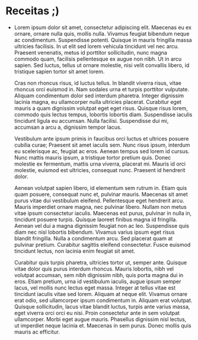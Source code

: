 # Receitas ;)

* Lorem ipsum dolor sit amet, consectetur adipiscing elit. Maecenas eu ex ornare, ornare nulla quis, mollis nulla. Vivamus feugiat bibendum neque ac condimentum. Suspendisse potenti. Quisque in mauris fringilla massa ultricies facilisis. In ut elit sed lorem vehicula tincidunt vel nec arcu. Praesent venenatis, metus id porttitor sollicitudin, nunc magna commodo quam, facilisis pellentesque ex augue non nibh. Ut in arcu sapien. Sed luctus, tellus ut ornare molestie, nisi velit convallis libero, id tristique sapien tortor sit amet lorem.

  Cras non rhoncus risus, id luctus tellus. In blandit viverra risus, vitae rhoncus orci euismod in. Nam sodales urna et turpis porttitor vulputate. Aliquam condimentum dolor sed interdum pharetra. Integer dignissim lacinia magna, eu ullamcorper nulla ultricies placerat. Curabitur eget mauris a quam dignissim volutpat eget eget risus. Quisque risus lorem, commodo quis lectus tempus, lobortis lobortis diam. Suspendisse iaculis tincidunt ligula eu accumsan. Nulla facilisi. Suspendisse dui mi, accumsan a arcu a, dignissim tempor lacus.

  Vestibulum ante ipsum primis in faucibus orci luctus et ultrices posuere cubilia curae; Praesent sit amet iaculis sem. Nunc risus ipsum, interdum eu scelerisque ac, feugiat ac eros. Aenean tempus sed lorem id cursus. Nunc mattis mauris ipsum, a tristique tortor pretium quis. Donec molestie ex fermentum, mattis urna viverra, placerat mi. Mauris id orci molestie, euismod est ultricies, consequat nunc. Praesent id hendrerit dolor.

  Aenean volutpat sapien libero, id elementum sem rutrum in. Etiam quis quam posuere, consequat nunc et, pulvinar mauris. Maecenas sit amet purus vitae dui vestibulum eleifend. Pellentesque eget hendrerit arcu. Mauris imperdiet ornare magna, nec pulvinar libero. Nullam non metus vitae ipsum consectetur iaculis. Maecenas est purus, pulvinar in nulla in, tincidunt posuere turpis. Quisque laoreet finibus magna id fringilla. Aenean vel dui a magna dignissim feugiat non ac leo. Suspendisse quis diam nec nisl lobortis bibendum. Vivamus varius ipsum eget risus blandit fringilla. Nulla a condimentum arcu. Sed placerat quam at pulvinar pretium. Curabitur sagittis eleifend consectetur. Fusce euismod tincidunt lectus, non lacinia enim feugiat sit amet.

  Curabitur quis turpis pharetra, ultricies tortor ut, semper ante. Quisque vitae dolor quis purus interdum rhoncus. Mauris lobortis, nibh vel volutpat accumsan, sem nibh dignissim nibh, quis porta magna dui in eros. Etiam pretium, urna id vestibulum iaculis, augue ipsum semper lacus, vel mollis nunc lectus eget massa. Integer at tellus vitae est tincidunt iaculis vitae sed lorem. Aliquam at neque elit. Vivamus ornare erat odio, sed ullamcorper ipsum condimentum in. Aliquam erat volutpat. Quisque sollicitudin, lacus vitae blandit luctus, turpis ante varius massa, eget viverra orci orci eu nisi. Proin consectetur ante in sem volutpat ullamcorper. Morbi eget augue mauris. Phasellus dignissim nisl lectus, ut imperdiet neque lacinia et. Maecenas in sem purus. Donec mollis quis mauris ac efficitur.